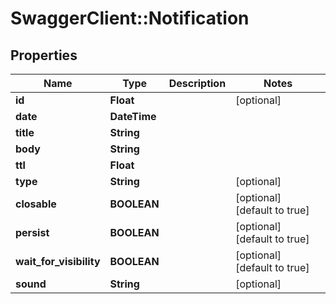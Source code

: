 # SwaggerClient::Notification

## Properties
Name | Type | Description | Notes
------------ | ------------- | ------------- | -------------
**id** | **Float** |  | [optional] 
**date** | **DateTime** |  | 
**title** | **String** |  | 
**body** | **String** |  | 
**ttl** | **Float** |  | 
**type** | **String** |  | [optional] 
**closable** | **BOOLEAN** |  | [optional] [default to true]
**persist** | **BOOLEAN** |  | [optional] [default to true]
**wait_for_visibility** | **BOOLEAN** |  | [optional] [default to true]
**sound** | **String** |  | [optional] 



